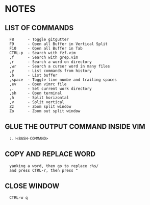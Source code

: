 # NOTES                          

## LIST OF COMMANDS
```
  F8      - Toggle gitgutter
  F9      - Open all Buffer in Vertical Split
  F10     - Open all Buffer in Tab
  CTRL-p  - Search with fzf.vim
  ,f      - Search with grep.vim
  ,r      - Search a word on directory
  ,wr     - Search a cursor word in many files
  ,y      - List commands from history
  ,b      - List buffer
  ,space  - Toggle line numbe and trailing spaces
  ,ev     - Open vimrc file
  ,.      - Set current work directory
  ,sh     - Open terminal
  ,h      - Split horizontal
  ,v      - Split vertical
  Zz      - Zoom split window
  Zo      - Zoom out split window
```

## GLUE THE OUTPUT COMMAND INSIDE VIM
```
  :.!<BASH-COMMAND>
```
## COPY AND REPLACE WORD
```
  yanking a word, then go to replace :%s/
  and press CTRL-r, then press " 
```

## CLOSE WINDOW
```
  CTRL-w q
```

